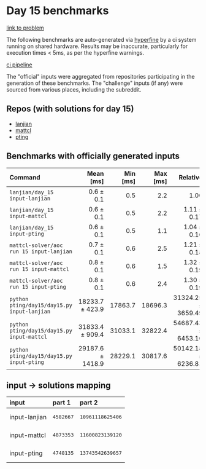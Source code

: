 # Day 15 benchmarks

[link to problem](http://adventofcode.com/2022/day/15)

The following benchmarks are auto-generated via [hyperfine](https://github.com/sharkdp/hyperfine) by a ci system running on shared hardware. Results may be inaccurate, particularly for execution times < 5ms, as per the hyperfine warnings.

[ci pipeline](http://ci.papercode.net:8080/teams/aoc2022/pipelines/aoc-compare-2022)

The "official" inputs were aggregated from repositories participating in the generation of these benchmarks. The "challenge" inputs (if any) were sourced from various places, including the subreddit.

## Repos (with solutions for day 15)


- [lanjian](https://github.com/LanJian/aoc-2022)
- [mattcl](https://github.com/mattcl/aoc2022)
- [pting](https://github.com/pting/aoc2022)

## Benchmarks with officially generated inputs
| Command | Mean [ms] | Min [ms] | Max [ms] | Relative |
|:---|---:|---:|---:|---:|
| `lanjian/day_15 input-lanjian` | 0.6 ± 0.1 | 0.5 | 2.2 | 1.00 |
| `lanjian/day_15 input-mattcl` | 0.6 ± 0.1 | 0.5 | 2.2 | 1.11 ± 0.17 |
| `lanjian/day_15 input-pting` | 0.6 ± 0.1 | 0.5 | 1.1 | 1.04 ± 0.16 |
| `mattcl-solver/aoc run 15 input-lanjian` | 0.7 ± 0.1 | 0.6 | 2.5 | 1.21 ± 0.18 |
| `mattcl-solver/aoc run 15 input-mattcl` | 0.8 ± 0.1 | 0.6 | 1.5 | 1.32 ± 0.19 |
| `mattcl-solver/aoc run 15 input-pting` | 0.8 ± 0.1 | 0.6 | 2.4 | 1.30 ± 0.19 |
| `python pting/day15/day15.py input-lanjian` | 18233.7 ± 423.9 | 17863.7 | 18696.3 | 31324.25 ± 3659.49 |
| `python pting/day15/day15.py input-mattcl` | 31833.4 ± 909.4 | 31033.1 | 32822.4 | 54687.43 ± 6453.10 |
| `python pting/day15/day15.py input-pting` | 29187.6 ± 1418.9 | 28229.1 | 30817.6 | 50142.18 ± 6236.81 |

## input -> solutions mapping
|input|part 1|part 2|
|:---|:---|:---|
|input-lanjian|<pre>4582667</pre>|<pre>10961118625406</pre>|
|input-mattcl|<pre>4873353</pre>|<pre>11600823139120</pre>|
|input-pting|<pre>4748135</pre>|<pre>13743542639657</pre>|
